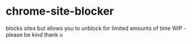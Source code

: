 # chrome-site-blocker
blocks sites but allows you to unblock for limited amounts of time
WIP - please be kind thank u 